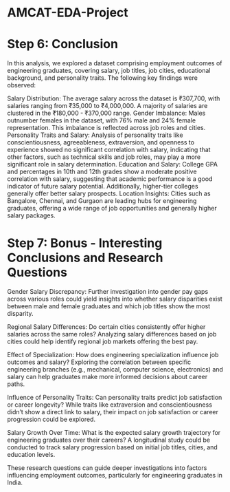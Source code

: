 # AMCAT-EDA-Project

# Step 6: Conclusion
In this analysis, we explored a dataset comprising employment outcomes of engineering graduates, covering salary, job titles, job cities, educational background, and personality traits. The following key findings were observed:

Salary Distribution: The average salary across the dataset is ₹307,700, with salaries ranging from ₹35,000 to ₹4,000,000. A majority of salaries are clustered in the ₹180,000 - ₹370,000 range.
Gender Imbalance: Males outnumber females in the dataset, with 76% male and 24% female representation. This imbalance is reflected across job roles and cities.
Personality Traits and Salary: Analysis of personality traits like conscientiousness, agreeableness, extraversion, and openness to experience showed no significant correlation with salary, indicating that other factors, such as technical skills and job roles, may play a more significant role in salary determination.
Education and Salary: College GPA and percentages in 10th and 12th grades show a moderate positive correlation with salary, suggesting that academic performance is a good indicator of future salary potential. Additionally, higher-tier colleges generally offer better salary prospects.
Location Insights: Cities such as Bangalore, Chennai, and Gurgaon are leading hubs for engineering graduates, offering a wide range of job opportunities and generally higher salary packages.
# Step 7: Bonus - Interesting Conclusions and Research Questions
Gender Salary Discrepancy: Further investigation into gender pay gaps across various roles could yield insights into whether salary disparities exist between male and female graduates and which job titles show the most disparity.

Regional Salary Differences: Do certain cities consistently offer higher salaries across the same roles? Analyzing salary differences based on job cities could help identify regional job markets offering the best pay.

Effect of Specialization: How does engineering specialization influence job outcomes and salary? Exploring the correlation between specific engineering branches (e.g., mechanical, computer science, electronics) and salary can help graduates make more informed decisions about career paths.

Influence of Personality Traits: Can personality traits predict job satisfaction or career longevity? While traits like extraversion and conscientiousness didn’t show a direct link to salary, their impact on job satisfaction or career progression could be explored.

Salary Growth Over Time: What is the expected salary growth trajectory for engineering graduates over their careers? A longitudinal study could be conducted to track salary progression based on initial job titles, cities, and education levels.

These research questions can guide deeper investigations into factors influencing employment outcomes, particularly for engineering graduates in India.
